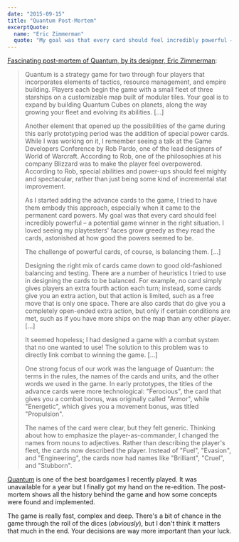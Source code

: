 ```yaml
---
date: "2015-09-15"
title: "Quantum Post-Mortem"
excerptQuote:
  name: "Eric Zimmerman"
  quote: "My goal was that every card should feel incredibly powerful – a potential game winner in the right situation. I loved seeing my playtesters' faces grow greedy as they read the cards, astonished at how good the powers seemed to be."
---
```


[Fascinating post-mortem of Quantum, by its designer, Eric Zimmerman](http://boardgamegeek.com/blogpost/24083/designer-diary-cruel-cruel-galaxy-or-designing-qua):

> Quantum is a strategy game for two through four players that incorporates elements of tactics, resource management, and empire building. Players each begin the game with a small fleet of three starships on a customizable map built of modular tiles. Your goal is to expand by building Quantum Cubes on planets, along the way growing your fleet and evolving its abilities. […]
>
> Another element that opened up the possibilities of the game during this early prototyping period was the addition of special power cards. While I was working on it, I remember seeing a talk at the Game Developers Conference by Rob Pardo, one of the lead designers of World of Warcraft. According to Rob, one of the philosophies at his company Blizzard was to make the player feel overpowered. According to Rob, special abilities and power-ups should feel mighty and spectacular, rather than just being some kind of incremental stat improvement.
>
> As I started adding the advance cards to the game, I tried to have them embody this approach, especially when it came to the permanent card powers. My goal was that every card should feel incredibly powerful – a potential game winner in the right situation. I loved seeing my playtesters' faces grow greedy as they read the cards, astonished at how good the powers seemed to be.
>
> The challenge of powerful cards, of course, is balancing them. […]
>
> Designing the right mix of cards came down to good old-fashioned balancing and testing. There are a number of heuristics I tried to use in designing the cards to be balanced. For example, no card simply gives players an extra fourth action each turn; instead, some cards give you an extra action, but that action is limited, such as a free move that is only one space. There are also cards that do give you a completely open-ended extra action, but only if certain conditions are met, such as if you have more ships on the map than any other player. […]
>
>  It seemed hopeless; I had designed a game with a combat system that no one wanted to use! The solution to this problem was to directly link combat to winning the game. […]
>
> One strong focus of our work was the language of Quantum: the terms in the rules, the names of the cards and units, and the other words we used in the game. In early prototypes, the titles of the advance cards were more technological: "Ferocious", the card that gives you a combat bonus, was originally called "Armor", while "Energetic", which gives you a movement bonus, was titled "Propulsion".
>
> The names of the card were clear, but they felt generic. Thinking about how to emphasize the player-as-commander, I changed the names from nouns to adjectives. Rather than describing the player's fleet, the cards now described the player. Instead of "Fuel", "Evasion", and "Engineering", the cards now had names like "Brilliant", "Cruel", and "Stubborn".

[Quantum](http://www.funforge.fr/US/?portfolio=quantum) is one of the best boardgames I recently played. It was unavailable for a year but I finally got my hand on the re-edition. The post-mortem shows all the history behind the game and how some concepts were found and implemented.

The game is really fast, complex and deep. There's a bit of chance in the game through the roll of the dices (_obviously_), but I don't think it matters that much in the end. Your decisions are way more important than your luck.
